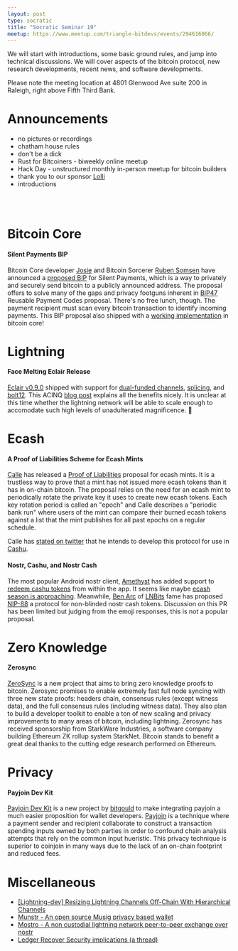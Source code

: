 ```yaml
---
layout: post
type: socratic
title: "Socratic Seminar 19"
meetup: https://www.meetup.com/triangle-bitdevs/events/294616066/
---
```


We will start with introductions, some basic ground rules, and jump into technical discussions. We will cover aspects of the bitcoin protocol, new research developments, recent news, and
software developments.

Please note the meeting location at 4801 Glenwood Ave suite 200 in Raleigh, right above Fifth Third Bank.

# Announcements

- no pictures or recordings
- chatham house rules
- don't be a dick
- Rust for Bitcoiners - biweekly online meetup
- Hack Day - unstructured monthly in-person meetup for bitcoin builders
- thank you to our sponsor [Lolli](https://www.lolli.com/)
- introductions

<br><br>

# Bitcoin Core

#### Silent Payments BIP
Bitcoin Core developer [Josie](https://iris.to/npub1uaj9phu5lpxpczm3vaayt46m0yv0pduxzy7z6quwd2uggxue7fmqx9665u) and Bitcoin Sorcerer [Ruben Somsen](https://twitter.com/SomsenRuben) have announced a [proposed BIP](https://github.com/bitcoin/bips/blob/f1c188faa55adb84ea0972dd451f319355c2860c/bip-0000.mediawiki) for Silent Payments, which is a way to privately and securely send bitcoin to a publicly announced address. The proposal offers to solve many of the gaps and privacy footguns inherent in [BIP47](https://en.bitcoin.it/wiki/BIP_0047) Reusable Payment Codes proposal. There's no free lunch, though. The payment recipient must scan every bitcoin transaction to identify incoming payments. This BIP proposal also shipped with a [working implementation](https://github.com/bitcoin/bitcoin/pull/27827) in bitcoin core!

# Lightning

#### Face Melting Eclair Release

[Eclair v0.9.0](https://github.com/ACINQ/eclair/blob/master/docs/release-notes/eclair-v0.9.0.md) shipped with support for [dual-funded channels](https://bitcoinops.org/en/topics/dual-funding/), [splicing](https://bitcoinops.org/en/topics/splicing/), and [bolt12](https://bitcoinops.org/en/topics/offers/). This ACINQ [blog post](https://acinq.co/blog/phoenix-splicing-update) explains all the benefits nicely. It is unclear at this time whether the lightning network will be able to scale enough to accomodate such high levels of unadulterated magnificence. 🫠

# Ecash

#### A Proof of Liabilities Scheme for Ecash Mints
[Calle](https://twitter.com/callebtc/) has released a [Proof of Liabilities](https://gist.github.com/callebtc/ed5228d1d8cbaade0104db5d1cf63939) proposal for ecash mints. It is a trustless way to prove that a mint has not issued more ecash tokens than it has in on-chain bitcoin. The proposal relies on the need for an ecash mint to periodically rotate the private key it uses to create new ecash tokens. Each key rotation period is called an "epoch" and  Calle describes a "periodic bank run" where users of the mint can compare their burned ecash tokens against a list that the mint publishes for all past epochs on a regular schedule.

Calle has [stated on twitter](https://twitter.com/callebtc/status/1655617089590243335) that he intends to develop this protocol for use in [Cashu](https://cashu.space/).


#### Nostr, Cashu, and Nostr Cash
The most popular Android nostr client, [Amethyst](https://github.com/vitorpamplona/amethyst) has added support to [redeem cashu tokens](https://github.com/vitorpamplona/amethyst/pull/471) from within the app. It seems like maybe [ecash season is approaching](https://nostr.build/i/72e5b37b69d3ca848586ee0e825b2b74962503c4df64bf2eb7c207a4c131bcdc.jpg). Meanwhile, [Ben Arc](https://coracle.social/people/npub1c878wu04lfqcl5avfy3p5x83ndpvedaxv0dg7pxthakq3jqdyzcs2n8avm/notes) of [LNBits](https://lnbits.com/) fame has proposed [NIP-88](https://github.com/nostr-protocol/nips/pull/627) a protocol for non-blinded nostr cash tokens. Discussion on this PR has been limited but judging from the emoji responses, this is not a popular proposal.

# Zero Knowledge

#### Zerosync
[ZeroSync](https://zerosync.org/) is a new project that aims to bring zero knowledge proofs to bitcoin. Zerosync promises to enable extremely fast full node syncing with three new state proofs: headers chain, consensus rules (except witness data), and the full consensus rules (including witness data). They also plan to build a developer toolkit to enable a ton of new scaling and privacy improvements to many areas of bitcoin, including lightning. Zerosync has received sponsorship from StarkWare Industries, a software company building Ethereum ZK rollup system StarkNet. Bitcoin stands to benefit a great deal thanks to the cutting edge research performed on Ethereum.

# Privacy

#### Payjoin Dev Kit

[Payjoin Dev Kit](https://payjoindevkit.org/blog/pdk-an-sdk-for-payjoin-transactions/) is a new project by [bitgould](https://iris.to/npub1yevrvtp3xl42sq06usztudhleq8pdfsugw5frgaqg6lvfdewfx9q6zqrkl) to make integrating payjoin a much easier proposition for wallet developers. [Payjoin](https://bitcoinops.org/en/topics/payjoin/) is a technique where a payment sender and recipient collaborate to construct a transaction spending inputs owned by both parties in order to confound chain analysis attempts that rely on the common input hueristic. This privacy technique is superior to coinjoin in many ways due to the lack of an on-chain footprint and reduced fees.


# Miscellaneous
- [\[Lightning-dev\] Resizing Lightning Channels Off-Chain With Hierarchical Channels](https://lists.linuxfoundation.org/pipermail/lightning-dev/2023-March/003886.html)
- [Munstr - An open source Musig privacy based wallet](https://github.com/0xBEEFCAF3/munstr)
- [Mostro - A non custodial lightning network peer-to-peer exchange over nostr](https://github.com/MostroP2P/mostro)
- [Ledger Recover Security implications (a thread)](https://www.nobsbitcoin.com/ledger-to-launch-kyc-cloud-based-recovery-service/)

